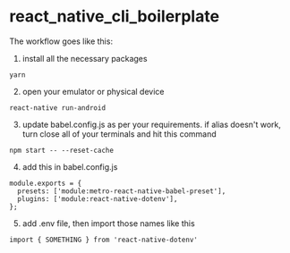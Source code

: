 # react_native_cli_boilerplate
 
 
The workflow goes like this:

1. install all the necessary packages
```
yarn
```

2. open your emulator or physical device
```
react-native run-android
```

3. update babel.config.js as per your requirements. if alias doesn't work, turn close all of your terminals and hit this command
```
npm start -- --reset-cache
```

4. add this in babel.config.js
```
module.exports = {
  presets: ['module:metro-react-native-babel-preset'],
  plugins: ['module:react-native-dotenv'],
};
```

5. add .env file, then import those names like this
```
import { SOMETHING } from 'react-native-dotenv'
```

